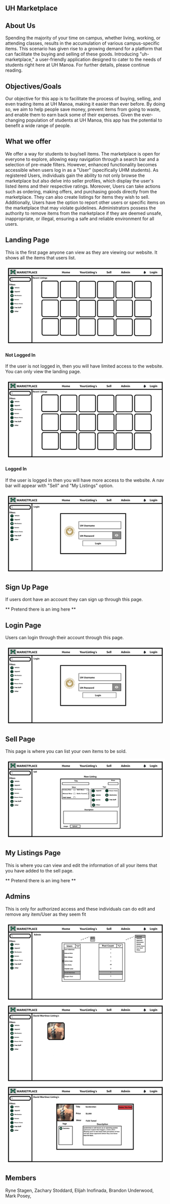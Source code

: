 ## UH Marketplace

## About Us

Spending the majority of your time on campus, whether living, working, or attending classes, results in the accumulation of various campus-specific items. This scenario has given rise to a growing demand for a platform that can facilitate the buying and selling of these goods. Introducing "uh-marketplace," a user-friendly application designed to cater to the needs of students right here at UH Manoa. For further details, please continue reading.

## Objectives/Goals

Our objective for this app is to facilitate the process of buying, selling, and even trading items at UH Manoa, making it easier than ever before. By doing so, we aim to help people save money, prevent items from going to waste, and enable them to earn back some of their expenses. Given the ever-changing population of students at UH Manoa, this app has the potential to benefit a wide range of people.

## What we offer

We offer a way for students to buy/sell items. The marketplace is open for everyone to explore, allowing easy navigation through a search bar and a selection of pre-made filters. However, enhanced functionality becomes accessible when users log in as a "User" (specifically UHM students). As registered Users, individuals gain the ability to not only browse the marketplace but also delve into seller profiles, which display the user's listed items and their respective ratings. Moreover, Users can take actions such as ordering, making offers, and purchasing goods directly from the marketplace. They can also create listings for items they wish to sell. Additionally, Users have the option to report other users or specific items on the marketplace that may violate guidelines. Administrators possess the authority to remove items from the marketplace if they are deemed unsafe, inappropriate, or illegal, ensuring a safe and reliable environment for all users.

## Landing Page
This is the first page anyone can view as they are viewing our website. It shows all the items that users list.

<img src=".images/landing.png">

#### Not Logged In

If the user is not logged in, then you will have limited access to the website. You can only view the landing page.

<img src=".images/landing.png">

#### Logged In

If the user is logged in then you will have more access to the website. A nav bar will appear with "Sell" and "My Listings" option.

<img src=".images/login.png">

## Sign Up Page

If users dont have an account they can sign up through this page.

** Pretend there is an img here **

## Login Page

Users can login through their account through this page.

<img src=".images/login.png">

## Sell Page

This page is where you can list your own items to be sold.

<img src=".images/newlisting.png">

## My Listings Page

This is where you can view and edit the information of all your items that you have added to the sell page.

** Pretend there is an img here **

## Admins

This is only for authorized access and these individuals can do edit and remove any item/User as they seem fit

<img src=".images/admin.png">
<img src=".images/david.png">
<img src=".images/davidlist.png">

## Members
Ryne Stagen, 
Zachary Stoddard,
Elijah Inofinada,
Brandon Underwood,
Mark Posey,
